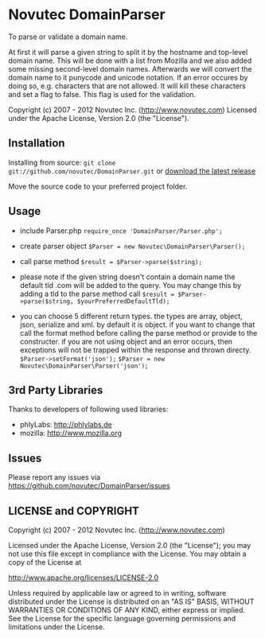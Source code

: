 Novutec DomainParser
====================

To parse or validate a domain name.

At first it will parse a given string to split it by the hostname and top-level domain name.
This will be done with a list from Mozilla and we also added some missing second-level domain
names. Afterwards we will convert the domain name to it punycode and unicode notation. If an
error occures by doing so, e.g. characters that are not allowed. It will kill these characters
and set a flag to false. This flag is used for the validation.

Copyright (c) 2007 - 2012 Novutec Inc. (http://www.novutec.com)
Licensed under the Apache License, Version 2.0 (the "License").

Installation
------------

Installing from source: `git clone git://github.com/novutec/DomainParser.git` or [download the latest release](https://github.com/novutec/DomainParser/zipball/master)

Move the source code to your preferred project folder.

Usage
-----

* include Parser.php
`require_once 'DomainParser/Parser.php';`

* create parser object
`$Parser = new Novutec\DomainParser\Parser();`

* call parse method
`$result = $Parser->parse($string);`

* please note if the given string doesn't contain a domain name the default tld
.com will be added to the query. You may change this by adding a tld to the parse
method call
`$result = $Parser->parse($string, $yourPreferredDefaultTld);`

* you can choose 5 different return types. the types are array, object, json, serialize and
xml. by default it is object. if you want to change that call the format method before calling
the parse method or provide to the constructer. if you are not using object and an
error occurs, then exceptions will not be trapped within the response and thrown directy.
`$Parser->setFormat('json');`
`$Parser = new Novutec\DomainParser\Parser('json');`

3rd Party Libraries
-------------------

Thanks to developers of following used libraries:

* phlyLabs: http://phlylabs.de
* mozilla: http://www.mozilla.org 

Issues
------

Please report any issues via https://github.com/novutec/DomainParser/issues

LICENSE and COPYRIGHT
---------------------

Copyright (c) 2007 - 2012 Novutec Inc. (http://www.novutec.com)

Licensed under the Apache License, Version 2.0 (the "License");
you may not use this file except in compliance with the License.
You may obtain a copy of the License at

http://www.apache.org/licenses/LICENSE-2.0

Unless required by applicable law or agreed to in writing, software
distributed under the License is distributed on an "AS IS" BASIS,
WITHOUT WARRANTIES OR CONDITIONS OF ANY KIND, either express or implied.
See the License for the specific language governing permissions and
limitations under the License.